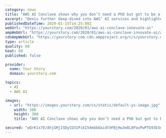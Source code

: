 ```yaml
---
category: news
title: "AWS AI Conclave shows why you don’t need a PhD but got to be a builder at heart to innovate with AI"
excerpt: "Denis further deep-dived into AWS’ AI services and highlighted how Amazon’s foundational work that started many years ago led to innovations like Sagemaker. If day 1 of Amazon AI Conclave put ..."
publishedDateTime: 2020-01-15T14:25:00Z
webUrl: "https://yourstory.com/2020/01/aws-ai-conclave-innovate-ai"
ampWebUrl: "https://yourstory.com/2020/01/aws-ai-conclave-innovate-ai/amp"
cdnAmpWebUrl: "https://yourstory-com.cdn.ampproject.org/c/s/yourstory.com/2020/01/aws-ai-conclave-innovate-ai/amp"
type: article
quality: 60
heat: 60
published: false

provider:
  name: Your Story
  domain: yourstory.com

topics:
  - AI
  - AWS AI

images:
  - url: "https://images.yourstory.com/cs/static/default-ys-image.jpg"
    width: 300
    height: 300
    title: "AWS AI Conclave shows why you don’t need a PhD but got to be a builder at heart to innovate with AI"

secured: "wQrK1x7E/AhjGMjISDyCD31PikI54mbbOaidt9FBjHwJm8L8PavPwPTG93b3n/DA9L+UpcRqoSTWjAQOPUkzYVDCN5ZiVIYFYpxHjERgUlX06fGHNytR9jFgDv0aRj8dc2LNJn/ovan7/3pGX81VrQEMXxlWEE8UOb9o1+u1mSsc63qlYX9nA5SiR9kHPUeIJHOukayo28Z1nxKJawgpM3OZh0h2Vb7gGkQr25Hio3oeL8f5OWZy8N4bYmOOYnhqzAn5jkpZfs8N6r56oSL1G9gPOM6CkKe+x+m3NH0egxWn1MukyWHcQ4JD568bh+S6;0eY62IfDUjtGHlZ0+MsMHA=="
---
```


